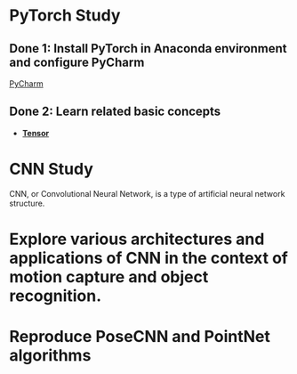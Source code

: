# PyTorch Study

## Done 1: Install PyTorch in Anaconda environment and configure PyCharm
[PyCharm](PyTorch_Note/Introduction.md)

## Done 2: Learn related basic concepts
- **[Tensor](PyTorch_Note/Tensor_intro.ipynb)**

# CNN Study

CNN, or Convolutional Neural Network, is a type of artificial neural network structure.

# Explore various architectures and applications of CNN in the context of motion capture and object recognition.

# Reproduce PoseCNN and PointNet algorithms
